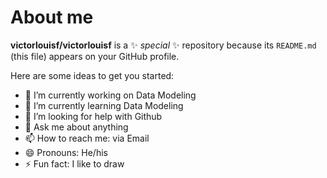 # About me 

**victorlouisf/victorlouisf** is a ✨ _special_ ✨ repository because its `README.md` (this file) appears on your GitHub profile.

Here are some ideas to get you started:

- 🔭 I’m currently working on Data Modeling
- 🌱 I’m currently learning Data Modeling
- 🤔 I’m looking for help with Github
- 💬 Ask me about anything
- 📫 How to reach me: via Email
- 😄 Pronouns: He/his
- ⚡ Fun fact: I like to draw
